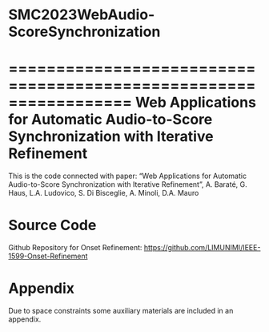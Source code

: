 # SMC2023WebAudio-ScoreSynchronization

=================================================================
Web Applications for Automatic Audio-to-Score Synchronization with Iterative Refinement
=================================================================

This is the code connected with paper:
“Web Applications for Automatic Audio-to-Score Synchronization with Iterative Refinement”, A. Baraté, G. Haus, L.A. Ludovico, S. Di Bisceglie, A. Minoli, D.A. Mauro

Source Code
=====

Github Repository for Onset Refinement: <https://github.com/LIMUNIMI/IEEE-1599-Onset-Refinement>

Appendix
=====
Due to space constraints some auxiliary materials are included in an appendix.
